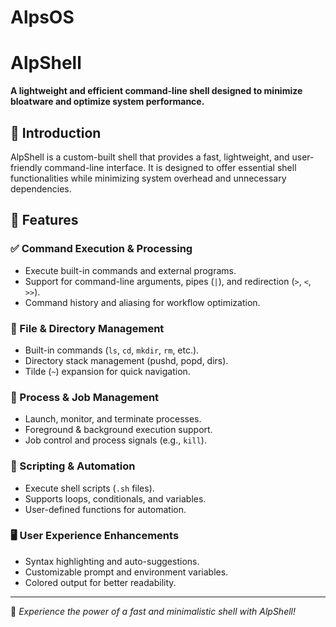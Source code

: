 # AlpsOS

# AlpShell

**A lightweight and efficient command-line shell designed to minimize bloatware and optimize system performance.**

## 🚀 Introduction
AlpShell is a custom-built shell that provides a fast, lightweight, and user-friendly command-line interface. It is designed to offer essential shell functionalities while minimizing system overhead and unnecessary dependencies.

## 🎯 Features

### ✅ Command Execution & Processing
- Execute built-in commands and external programs.
- Support for command-line arguments, pipes (`|`), and redirection (`>`, `<`, `>>`).
- Command history and aliasing for workflow optimization.

### 📂 File & Directory Management
- Built-in commands (`ls`, `cd`, `mkdir`, `rm`, etc.).
- Directory stack management (pushd, popd, dirs).
- Tilde (`~`) expansion for quick navigation.

### 🔄 Process & Job Management
- Launch, monitor, and terminate processes.
- Foreground & background execution support.
- Job control and process signals (e.g., `kill`).

### 📜 Scripting & Automation
- Execute shell scripts (`.sh` files).
- Supports loops, conditionals, and variables.
- User-defined functions for automation.

### 🖥️ User Experience Enhancements
- Syntax highlighting and auto-suggestions.
- Customizable prompt and environment variables.
- Colored output for better readability.

---
🚀 *Experience the power of a fast and minimalistic shell with AlpShell!*
